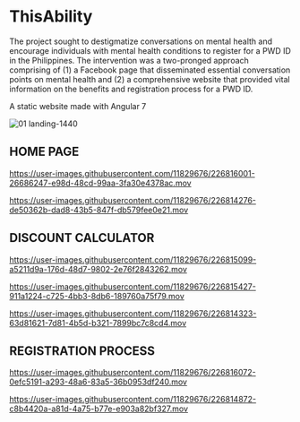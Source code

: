 # ThisAbility

The project sought to destigmatize conversations on mental health and encourage individuals with mental health conditions to register for a PWD ID in the Philippines. The intervention was a two-pronged approach comprising of (1) a Facebook page that disseminated essential conversation points on mental health and (2) a comprehensive website that provided vital information on the benefits and registration process for a PWD ID.

A static website made with Angular 7

![01 landing-1440](https://user-images.githubusercontent.com/11829676/226808893-fa72ecc7-e8e5-4328-809f-d351d158b356.jpeg)

## HOME PAGE

https://user-images.githubusercontent.com/11829676/226816001-26686247-e98d-48cd-99aa-3fa30e4378ac.mov


https://user-images.githubusercontent.com/11829676/226814276-de50362b-dad8-43b5-847f-db579fee0e21.mov


## DISCOUNT CALCULATOR

https://user-images.githubusercontent.com/11829676/226815099-a5211d9a-176d-48d7-9802-2e76f2843262.mov


https://user-images.githubusercontent.com/11829676/226815427-911a1224-c725-4bb3-8db6-189760a75f79.mov


https://user-images.githubusercontent.com/11829676/226814323-63d81621-7d81-4b5d-b321-7899bc7c8cd4.mov


## REGISTRATION PROCESS

https://user-images.githubusercontent.com/11829676/226816072-0efc5191-a293-48a6-83a5-36b0953df240.mov


https://user-images.githubusercontent.com/11829676/226814872-c8b4420a-a81d-4a75-b77e-e903a82bf327.mov

